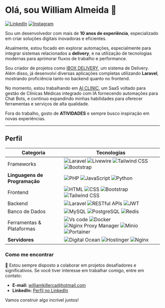 # Olá, sou William Almeida 👋

[![LinkedIn](https://img.shields.io/badge/LinkedIn-blue?style=flat&logo=linkedin&labelColor=blue)](https://www.linkedin.com/in/williamconceicaoalmeida)
[![Instagram](https://img.shields.io/badge/Instagram-red)](https://www.instagram.com/william.almeida.8)

Sou um desenvolvedor com mais de **10 anos de experiência**, especializado em criar soluções digitais inovadoras e eficientes.  

Atualmente, estou focado em explorar automações, especialmente para integrar sistemas relacionados a **delivery**, e na utilização de tecnologias modernas para aprimorar fluxos de trabalho e performance.

Sou criador de projetos como [IBOX DELIVERY](https://ibox.delivery), um sistema de Delivery. Além disso, já desenvolvi diversas aplicações completas utilizando **Laravel**, mostrando proficiência tanto no backend quanto no frontend.  

No momento, estou trabalhando em [AI CLINIC](https://clinic.ibox.delivery), um SaaS voltado para gestão de Clínicas Médicas integrado com IA fornecendo automações para Chat Bots, e continuo expandindo minhas habilidades para oferecer ferramentas e serviços de alta qualidade.

Fora do trabalho, gosto de **ATIVIDADES** e sempre busco inspiração em novas experiências.

----
## Perfil

| **Categoria**          | **Tecnologias**                                                                                                                                                    |
|-----------------------|--------------------------------------------------------------------------------------------------------------------------------------------------------------------|
| Frameworks            |  ![Laravel](https://img.shields.io/badge/Laravel-red?logo=laravel&logoColor=red&labelColor=white) ![Livewire](https://img.shields.io/badge/Livewire-%23ec4899?logo=livewire&logoColor=%23ec4899&labelColor=white) ![Tailwind CSS](https://img.shields.io/badge/Tailwind_CSS-lightblue) ![Bootstrap](https://img.shields.io/badge/Bootstrap-purple)                                                 |
| **Linguagens de Programação** | ![PHP](https://img.shields.io/badge/PHP-indigo) ![JavaScript](https://img.shields.io/badge/JavaScript-yellow) ![Python](https://img.shields.io/badge/Python-blue)           |
| Frontend              | ![HTML](https://img.shields.io/badge/HTML-red) ![CSS](https://img.shields.io/badge/CSS-blue) ![Bootstrap](https://img.shields.io/badge/Bootstrap-purple) ![Tailwind CSS](https://img.shields.io/badge/Tailwind_CSS-lightblue) |
| Backend               | ![Laravel](https://img.shields.io/badge/Laravel-orange) ![RESTful APIs](https://img.shields.io/badge/RESTful_APIs-maroon) ![JWT](https://img.shields.io/badge/JWT-red)            |
| Banco de Dados        | ![MySQL](https://img.shields.io/badge/MySQL-navy) ![PostgreSQL](https://img.shields.io/badge/PostgreSQL-lightblue) ![Redis](https://img.shields.io/badge/Redis-red)                                                   |
| Ferramentas & Plataformas |  ![Vs code](https://img.shields.io/badge/Vs_Code-blue) ![Docker](https://img.shields.io/badge/Docker-blue) ![Nginx Proxy Manager](https://img.shields.io/badge/Nginx_Proxy_Manager-green) ![Minio](https://img.shields.io/badge/Minio-lightgray) ![Portainer](https://img.shields.io/badge/Portainer-lightblue)                                                                                                              |
| **Servidores**            | ![Digital Ocean](https://img.shields.io/badge/Digital_Ocean-blue)  ![Hostinger](https://img.shields.io/badge/Hostinger-sky)  ![Nginx](https://img.shields.io/badge/Nginx-darkgreen)                                                |

### Como me encontrar  
🚀 Estou sempre disposto a colaborar em projetos desafiadores e significativos. Se você tiver interesse em trabalhar comigo, entre em contato:  
- **E-mail:** williamkillerca@hotmail.com  
- **LinkedIn:** [Perfil no LinkedIn](https://www.linkedin.com/in/williamconceicaoalmeida)  
<!-- - **Portfólio:** [Seu Site](https://URL_DO_SEU_SITE)  -->

Vamos construir algo incrível juntos!
